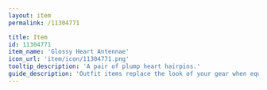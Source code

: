 ```yaml
---
layout: item
permalink: /11304771

title: Item
id: 11304771
item_name: 'Glossy Heart Antennae'
icon_url: 'item/icon/11304771.png'
tooltip_description: 'A pair of plump heart hairpins.'
guide_description: 'Outfit items replace the look of your gear when equipped.'
---
```

